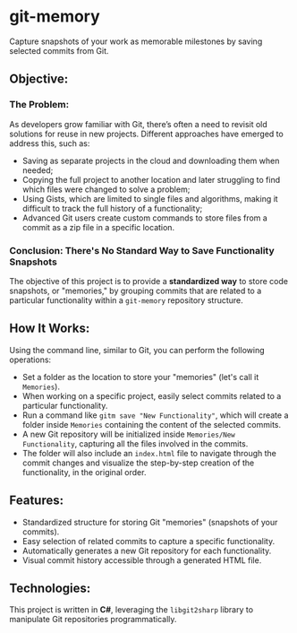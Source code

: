 # git-memory
Capture snapshots of your work as memorable milestones by saving selected commits from Git.

## Objective:
### The Problem:
As developers grow familiar with Git, there’s often a need to revisit old solutions for reuse in new projects. Different approaches have emerged to address this, such as:
- Saving as separate projects in the cloud and downloading them when needed;
- Copying the full project to another location and later struggling to find which files were changed to solve a problem;
- Using Gists, which are limited to single files and algorithms, making it difficult to track the full history of a functionality;
- Advanced Git users create custom commands to store files from a commit as a zip file in a specific location.

### Conclusion: There's No Standard Way to Save Functionality Snapshots
The objective of this project is to provide a **standardized way** to store code snapshots, or "memories," by grouping commits that are related to a particular functionality within a `git-memory` repository structure.

## How It Works:
Using the command line, similar to Git, you can perform the following operations:
- Set a folder as the location to store your "memories" (let's call it `Memories`).
- When working on a specific project, easily select commits related to a particular functionality.
- Run a command like `gitm save "New Functionality"`, which will create a folder inside `Memories` containing the content of the selected commits.
- A new Git repository will be initialized inside `Memories/New Functionality`, capturing all the files involved in the commits.
- The folder will also include an `index.html` file to navigate through the commit changes and visualize the step-by-step creation of the functionality, in the original order.

## Features:
- Standardized structure for storing Git "memories" (snapshots of your commits).
- Easy selection of related commits to capture a specific functionality.
- Automatically generates a new Git repository for each functionality.
- Visual commit history accessible through a generated HTML file.

## Technologies:
This project is written in **C#**, leveraging the `libgit2sharp` library to manipulate Git repositories programmatically.
